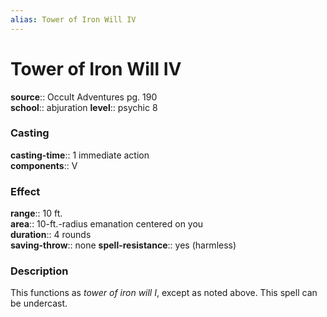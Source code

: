 ```yaml
---
alias: Tower of Iron Will IV
---
```


# Tower of Iron Will IV 

**source**:: Occult Adventures pg. 190  
**school**:: abjuration
**level**:: psychic 8

### Casting 

**casting-time**:: 1 immediate action  
**components**:: V

### Effect 

**range**:: 10 ft.  
**area**:: 10-ft.-radius emanation centered on you  
**duration**:: 4 rounds  
**saving-throw**:: none
**spell-resistance**:: yes (harmless)

### Description 

This functions as *tower of iron will I*, except as noted above. This spell can be undercast.

